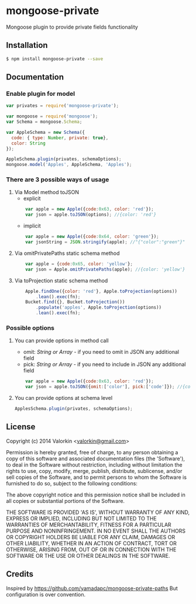 mongoose-private
================

Mongoose plugin to provide private fields functionality

## Installation

```sh
$ npm install mongoose-private --save
```

## Documentation

### Enable plugin for model
  ```js
  var privates = require('mongoose-private');

  var mongoose = require('mongoose');
  var Schema = mongoose.Schema;

  var AppleSchema = new Schema({
    code: { type: Number, private: true},
    color: String
  });

  AppleSchema.plugin(privates, schemaOptions);
  mongoose.model('Apples', AppleSchema, 'Apples');
  ```
  
### There are 3 possible ways of usage

1. Via Model method toJSON
    - explicit
    ```js
        var apple = new Apple({code:0x63, color: 'red'});
        var json = apple.toJSON(options); //{color: 'red'}
    ```
    - implicit
    ```js
        var apple = new Apple({code:0x64, color: 'green'});
        var jsonString = JSON.stringify(apple); //"{"color":"green"}"
    ```
2. Via omitPrivatePaths static schema method
    ```js
        var apple = {code:0x65, color: 'yellow'};
        var json = Apple.omitPrivatePaths(apple); //{color: 'yellow'}
    ```
3. Via toProjection static schema method
    ```js
        Apple.findOne({color: 'red'}, Apple.toProjection(options))
            .lean().exec(fn);
        Bucket.find({}, Bucket.toProjection())
            .populate('apples', Apple.toProjection(options))
            .lean().exec(fn);
    ```

### Possible options

1. You can provide options in method call
    - omit: *String or Array* - if you need to omit in JSON any additional field
    - pick: *String or Array* - if you need to include in JSON any additional field

    ```js
        var apple = new Apple({code:0x63, color: 'red'});
        var json = apple.toJSON({omit:['color'], pick:['code']}); //{code: '0x63'}
    ```

2. You can provide options at schema level
    ```js
    ApplesSchema.plugin(privates, schemaOptions);
    ```

## License

Copyright (c) 2014 Valorkin &lt;valorkin@gmail.com&gt;

Permission is hereby granted, free of charge, to any person obtaining
a copy of this software and associated documentation files (the
'Software'), to deal in the Software without restriction, including
without limitation the rights to use, copy, modify, merge, publish,
distribute, sublicense, and/or sell copies of the Software, and to
permit persons to whom the Software is furnished to do so, subject to
the following conditions:

The above copyright notice and this permission notice shall be
included in all copies or substantial portions of the Software.

THE SOFTWARE IS PROVIDED 'AS IS', WITHOUT WARRANTY OF ANY KIND,
EXPRESS OR IMPLIED, INCLUDING BUT NOT LIMITED TO THE WARRANTIES OF
MERCHANTABILITY, FITNESS FOR A PARTICULAR PURPOSE AND NONINFRINGEMENT.
IN NO EVENT SHALL THE AUTHORS OR COPYRIGHT HOLDERS BE LIABLE FOR ANY
CLAIM, DAMAGES OR OTHER LIABILITY, WHETHER IN AN ACTION OF CONTRACT,
TORT OR OTHERWISE, ARISING FROM, OUT OF OR IN CONNECTION WITH THE
SOFTWARE OR THE USE OR OTHER DEALINGS IN THE SOFTWARE.

## Credits
Inspired by https://github.com/yamadapc/mongoose-private-paths
But configuration is over convention.